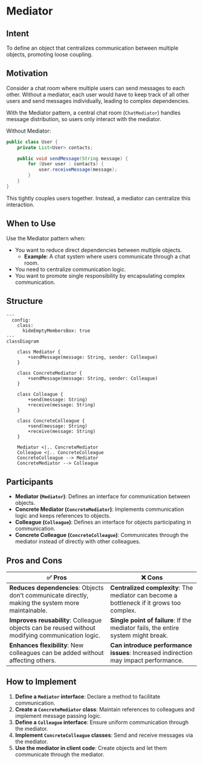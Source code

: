 # Mediator

## Intent

To define an object that centralizes communication between multiple objects, promoting loose coupling.

## Motivation

Consider a chat room where multiple users can send messages to each other. Without a mediator, each user would have to keep track of all other users and send messages individually, leading to complex dependencies.

With the Mediator pattern, a central chat room (`ChatMediator`) handles message distribution, so users only interact with the mediator.

Without Mediator:

```java
public class User {
    private List<User> contacts;

    public void sendMessage(String message) {
        for (User user : contacts) {
            user.receiveMessage(message);
        }
    }
}
```
This tightly couples users together. Instead, a mediator can centralize this interaction.

## When to Use

Use the Mediator pattern when:

- You want to reduce direct dependencies between multiple objects.
  - **Example**: A chat system where users communicate through a chat room.
- You need to centralize communication logic.
- You want to promote single responsibility by encapsulating complex communication.

## Structure

```mermaid
---
  config:
    class:
      hideEmptyMembersBox: true
---
classDiagram

    class Mediator {
        +sendMessage(message: String, sender: Colleague)
    }

    class ConcreteMediator {
        +sendMessage(message: String, sender: Colleague)
    }

    class Colleague {
        +send(message: String)
        +receive(message: String)
    }

    class ConcreteColleague {
        +send(message: String)
        +receive(message: String)
    }

    Mediator <|.. ConcreteMediator
    Colleague <|.. ConcreteColleague
    ConcreteColleague --> Mediator
    ConcreteMediator --> Colleague
```

## Participants

- **Mediator (`Mediator`)**: Defines an interface for communication between objects.
- **Concrete Mediator (`ConcreteMediator`)**: Implements communication logic and keeps references to objects.
- **Colleague (`Colleague`)**: Defines an interface for objects participating in communication.
- **Concrete Colleague (`ConcreteColleague`)**: Communicates through the mediator instead of directly with other colleagues.

## Pros and Cons

| ✅ Pros                                  | ❌ Cons                                  |
|-----------------------------------------|-----------------------------------------|
| **Reduces dependencies**: Objects don’t communicate directly, making the system more maintainable. | **Centralized complexity**: The mediator can become a bottleneck if it grows too complex. |
| **Improves reusability**: Colleague objects can be reused without modifying communication logic. | **Single point of failure**: If the mediator fails, the entire system might break. |
| **Enhances flexibility**: New colleagues can be added without affecting others. | **Can introduce performance issues**: Increased indirection may impact performance. |

## How to Implement

1. **Define a `Mediator` interface**: Declare a method to facilitate communication.
2. **Create a `ConcreteMediator` class**: Maintain references to colleagues and implement message passing logic.
3. **Define a `Colleague` interface**: Ensure uniform communication through the mediator.
4. **Implement `ConcreteColleague` classes**: Send and receive messages via the mediator.
5. **Use the mediator in client code**: Create objects and let them communicate through the mediator.
